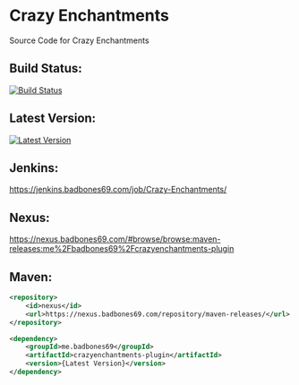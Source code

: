 # Crazy Enchantments
Source Code for Crazy Enchantments

## Build Status:
[![Build Status](https://jenkins.badbones69.com/job/Crazy-Enchantments/badge/icon)](https://jenkins.badbones69.com/job/Crazy-Enchantments/)

## Latest Version:
[![Latest Version](https://img.shields.io/badge/Latest%20Version-1.8--Dev--Build--v8-blue)](https://github.com/badbones69/Crazy-Enchantments/releases/latest)

## Jenkins: 
 https://jenkins.badbones69.com/job/Crazy-Enchantments/

## Nexus:
https://nexus.badbones69.com/#browse/browse:maven-releases:me%2Fbadbones69%2Fcrazyenchantments-plugin

## Maven:
```xml
<repository>
    <id>nexus</id>
    <url>https://nexus.badbones69.com/repository/maven-releases/</url>
</repository>

<dependency>
    <groupId>me.badbones69</groupId>
    <artifactId>crazyenchantments-plugin</artifactId>
    <version>{Latest Version}</version>
</dependency>
```
